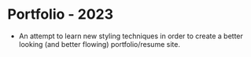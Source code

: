 #  Portfolio - 2023

* An attempt to learn new styling techniques in order to create a better looking (and better flowing) portfolio/resume site.

